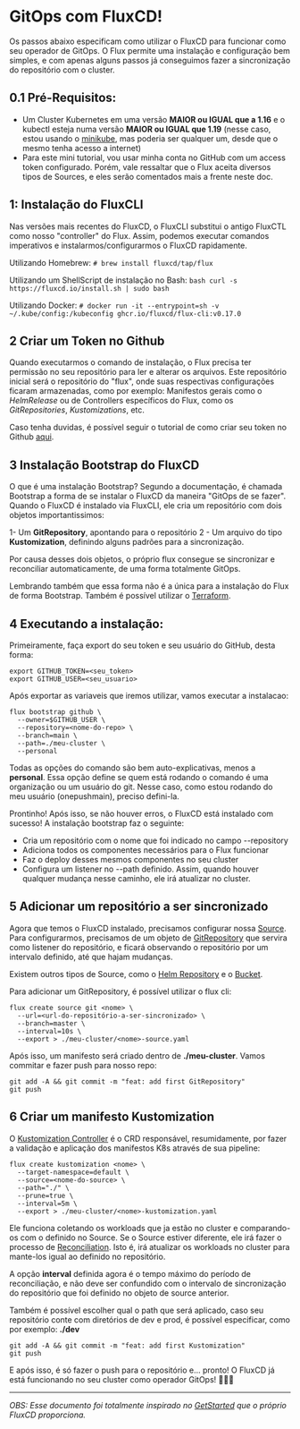 # GitOps com FluxCD!

Os passos abaixo especificam como utilizar o FluxCD para funcionar como seu operador de GitOps. O Flux permite uma instalação e configuração bem simples, e com apenas alguns passos já conseguimos fazer a sincronização do repositório com o cluster.  

## 0.1 Pré-Requisitos:

- Um Cluster Kubernetes em uma versão **MAIOR ou IGUAL que a 1.16** e o kubectl esteja numa versão **MAIOR ou IGUAL que 1.19** (nesse caso, estou usando o [minikube](https://minikube.sigs.k8s.io/), mas poderia ser qualquer um, desde que o mesmo tenha acesso a internet)
- Para este mini tutorial, vou usar minha conta no GitHub com um access token configurado. Porém, vale ressaltar que o Flux aceita diversos tipos de Sources, e eles serão comentados mais a frente neste doc. 

## 1: Instalação do FluxCLI

Nas versões mais recentes do FluxCD, o FluxCLI substitui o antigo FluxCTL como nosso "controller" do Flux. Assim, podemos executar comandos imperativos e instalarmos/configurarmos o FluxCD rapidamente.

Utilizando Homebrew:
`# brew install fluxcd/tap/flux`

Utilizando um ShellScript de instalação no Bash:
`bash curl -s https://fluxcd.io/install.sh | sudo bash` 

Utilizando Docker:
`# docker run -it --entrypoint=sh -v ~/.kube/config:/kubeconfig ghcr.io/fluxcd/flux-cli:v0.17.0`


## 2 Criar um Token no Github

Quando executarmos o comando de instalação, o Flux precisa ter permissão no seu repositório para ler e alterar os arquivos. Este repositório inicial será o repositório do "flux", onde suas respectivas configurações ficaram armazenadas, como por exemplo: Manifestos gerais como o *HelmRelease* ou de Controllers específicos do Flux, como os *GitRepositories*, *Kustomizations*, etc.

Caso tenha duvidas, é possível seguir o tutorial de como criar seu token no Github [aqui]( https://docs.github.com/en/authentication/keeping-your-account-and-data-secure/creating-a-personal-access-token).

## 3 Instalação Bootstrap do FluxCD

O que é uma instalação Bootstrap? 
Segundo a documentação, é chamada Bootstrap a forma de se instalar o FluxCD da maneira "GitOps de se fazer". 
Quando o FluxCD é instalado via FluxCLI, ele cria um repositório com dois objetos importantissimos:

  1- Um  **GitRepository**, apontando para o repositório
  2 - Um arquivo do tipo **Kustomization**, definindo alguns padrões para a 
sincronização.

Por causa desses dois objetos, o próprio flux consegue se sincronizar e reconciliar automaticamente, de uma forma totalmente GitOps.

Lembrando também que essa forma não é a única para a instalação do Flux de forma Bootstrap. Também é possível utilizar o [Terraform](https://github.com/fluxcd/terraform-provider-flux).

## 4 Executando a instalação:

Primeiramente, faça export do seu token e seu usuário do GitHub, desta forma:

```
export GITHUB_TOKEN=<seu_token>
export GITHUB_USER=<seu_usuario>
```

Após exportar as variaveis que iremos utilizar, vamos executar a instalacao:

```
flux bootstrap github \
  --owner=$GITHUB_USER \
  --repository=<nome-do-repo> \
  --branch=main \
  --path=./meu-cluster \
  --personal
```
Todas as opções do comando são bem auto-explicativas, menos a **personal**. 
Essa opção define se quem está rodando o comando é uma organização ou um usuário do git. Nesse caso, como estou rodando do meu usuário (onepushmain), preciso defini-la. 

Prontinho! Após isso, se não houver erros, o FluxCD está instalado com sucesso!
A instalação bootstrap faz o seguinte:
- Cria um repositório com o nome que foi indicado no campo --repository
- Adiciona todos os componentes necessários para o Flux funcionar
- Faz o deploy desses mesmos componentes no seu cluster
- Configura um listener no --path definido. Assim, quando houver qualquer mudança nesse caminho, ele irá atualizar no cluster.




##  5 Adicionar um repositório a ser sincronizado

Agora que temos o FluxCD instalado, precisamos configurar nossa [Source](https://fluxcd.io/docs/concepts/#sources). Para configurarmos, precisamos de um objeto de [GitRepository](https://fluxcd.io/docs/components/source/gitrepositories/) que servira como listener do repositório, e ficará observando o repositório por um intervalo definido, até que hajam mudanças.

Existem outros tipos de Source, como o [Helm Repository](https://fluxcd.io/docs/components/source/helmrepositories/) e o [Bucket](https://fluxcd.io/docs/components/source/buckets/).

Para adicionar um GitRepository, é possível utilizar o flux cli:

```
flux create source git <nome> \
  --url=<url-do-repositório-a-ser-sincronizado> \
  --branch=master \
  --interval=10s \
  --export > ./meu-cluster/<nome>-source.yaml
```

Após isso, um manifesto será criado dentro de **./meu-cluster**. Vamos commitar e fazer push para nosso repo:

```
git add -A && git commit -m "feat: add first GitRepository"
git push
```

## 6 Criar um manifesto Kustomization

O [Kustomization Controller](https://fluxcd.io/docs/components/kustomize/kustomization/) é o CRD responsável, resumidamente, por fazer a validação e aplicação dos manifestos K8s através de sua pipeline:

```
flux create kustomization <nome> \
  --target-namespace=default \
  --source=<nome-do-source> \
  --path="./" \
  --prune=true \
  --interval=5m \
  --export > ./meu-cluster/<nome>-kustomization.yaml
```

Ele funciona coletando os workloads que ja estão no cluster e comparando-os com o definido no Source. Se o Source estiver diferente, ele irá fazer o processo de [Reconciliation](https://fluxcd.io/docs/concepts/#reconciliation). Isto é, irá atualizar os workloads no cluster para mante-los igual ao definido no repositório.

A opção **interval** definida agora é o tempo máximo do período de reconciliação, e não deve ser confundido com o intervalo de sincronização do repositório que foi definido no objeto de source anterior.

Também é possível escolher qual o path que será aplicado, caso seu repositório conte com diretórios de dev e prod, é possível especificar, como por exemplo:  **./dev** 


```
git add -A && git commit -m "feat: add first Kustomization"
git push
```

E após isso, é só fazer o push para o repositório e... pronto! O FluxCD já está funcionando no seu cluster como operador GitOps! 🎉🎉🎉

---
*OBS: Esse documento foi totalmente inspirado no [GetStarted](https://fluxcd.io/docs/get-started/) que o próprio FluxCD proporciona.*
